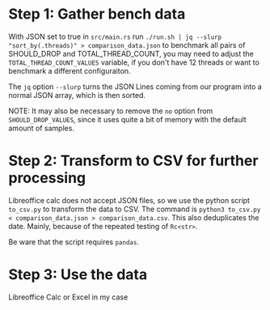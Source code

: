 # Step 1: Gather bench data
With JSON set to true in `src/main.rs` run
`./run.sh | jq --slurp "sort_by(.threads)" > comparison_data.json` to benchmark
all pairs of SHOULD_DROP and TOTAL_THREAD_COUNT, you may need to
adjust the `TOTAL_THREAD_COUNT_VALUES` variable, if you don't have
12 threads or want to benchmark a different configuraiton.

The `jq` option `--slurp` turns the JSON Lines coming from our program
into a normal JSON array, which is then sorted.

NOTE: It may also be necessary to remove the `no` option from 
`SHOULD_DROP_VALUES`, since it uses quite a bit of memory with
the default amount of samples.

# Step 2: Transform to CSV for further processing
Libreoffice calc does not accept JSON files, so we use the python script
`to_csv.py` to transform the data to CSV.
The command is `python3 to_csv.py < comparison_data.json > comparison_data.csv`.
This also deduplicates the date. Mainly, because of the repeated testing of `Rc<str>`.

Be ware that the script requires `pandas`.

# Step 3: Use the data
Libreoffice Calc or Excel in my case
